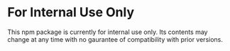 # For Internal Use Only

This npm package is currently for internal use only. Its contents may change at any time with no gaurantee of compatibility with prior versions.
